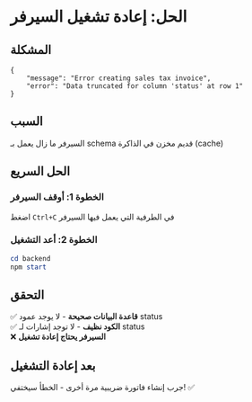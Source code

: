# الحل: إعادة تشغيل السيرفر

## المشكلة
```
{
    "message": "Error creating sales tax invoice",
    "error": "Data truncated for column 'status' at row 1"
}
```

## السبب
السيرفر ما زال يعمل بـ schema قديم مخزن في الذاكرة (cache)

## الحل السريع

### الخطوة 1: أوقف السيرفر
اضغط `Ctrl+C` في الطرفية التي يعمل فيها السيرفر

### الخطوة 2: أعد التشغيل
```powershell
cd backend
npm start
```

## التحقق

✅ **قاعدة البيانات صحيحة** - لا يوجد عمود status  
✅ **الكود نظيف** - لا توجد إشارات لـ status  
❌ **السيرفر يحتاج إعادة تشغيل**  

## بعد إعادة التشغيل

جرب إنشاء فاتورة ضريبية مرة أخرى - الخطأ سيختفي! ✅


